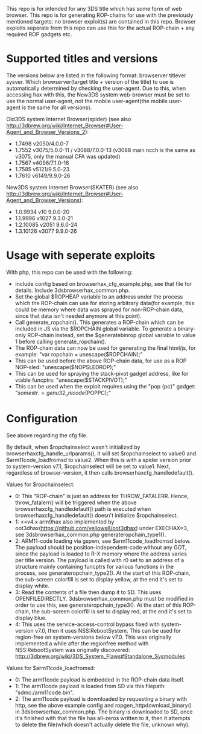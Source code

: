 This repo is for intended for any 3DS title which has some form of web browser. This repo is for generating ROP-chains for use with the previously mentioned targets: no browser exploit(s) are contained in this repo. Browser exploits seperate from this repo can use this for the actual ROP-chain + any required ROP gadgets etc.

# Supported titles and versions
The versions below are listed in the following format: browserver titlever sysver. Which browserver(target title + version of the title) to use is automatically determined by checking the user-agent. Due to this, when accessing hax with this, the New3DS system web-browser must be set to use the normal user-agent, not the mobile user-agent(the mobile user-agent is the same for all versions).

Old3DS system Internet Browser(spider) (see also http://3dbrew.org/wiki/Internet_Browser#User-Agent_and_Browser_Versions_2):
* 1.7498 v2050/4.0.0-7
* 1.7552 v3075/5.0.0-11 / v3088/7.0.0-13 (v3088 main ncch is the same as v3075, only the manual CFA was updated)
* 1.7567 v4096/7.1.0-16
* 1.7585 v5121/9.5.0-23
* 1.7610 v6149/9.9.0-26

New3DS system Internet Browser(SKATER) (see also http://3dbrew.org/wiki/Internet_Browser#User-Agent_and_Browser_Versions):
* 1.0.9934 v10 9.0.0-20
* 1.1.9996 v1027 9.3.0-21
* 1.2.10085 v2051 9.6.0-24
* 1.3.10126 v3077 9.9.0-26

# Usage with seperate exploits
With php, this repo can be used with the following:
* Include config based on browserhax_cfg_example.php, see that file for details. Include 3dsbrowserhax_common.php.
* Set the global $ROPHEAP variable to an address under the process which the ROP-chain can use for storing arbitrary data(for example, this could be memory where data was sprayed for non-ROP-chain data, since that data isn't needed anymore at this point).
* Call generate_ropchain(). This generates a ROP-chain which can be included in JS via the $ROPCHAIN global variable. To generate a binary-only ROP-chain instead, set the $generatebinrop global variable to value 1 before calling generate_ropchain().
* The ROP-chain data can now be used for generating the final html/js, for example: "var ropchain = unescape($ROPCHAIN);"
* This can be used before the above ROP-chain data, for use as a ROP NOP-sled: "unescape($NOPSLEDROP);"
* This can be used for spraying the stack-pivot gadget address, like for vtable funcptrs: "unescape($STACKPIVOT);"
* This can be used when the exploit requires using the "pop {pc}" gadget: "$somestr.= genu32_unicode($POPPC);"

# Configuration
See above regarding the cfg file.

By default, when $ropchainselect wasn't initialized by browserhaxcfg_handle_urlparams(), it will set $ropchainselect to value0 and $arm11code_loadfromsd to value2. When this is with a spider version prior to system-version v7.1, $ropchainselect will be set to value1. Next, regardless of browser-version, it then calls browserhaxcfg_handledefault().

Values for $ropchainselect:
* 0: This "ROP-chain" is just an address for THROW_FATALERR. Hence, throw_fatalerr() will be triggered when the above browserhaxcfg_handledefault() path is executed when browserhaxcfg_handledefault() doesn't initialize $ropchainselect.
* 1: <=v4.x arm9hax also implemented by oot3dhax(https://github.com/yellows8/oot3dhax) under EXECHAX=3, see 3dsbrowserhax_common.php generateropchain_type1().
* 2: ARM11-code loading via gspwn, see $arm11code_loadfromsd below. The payload should be position-independent-code without any GOT, since the payload is loaded to R-X memory where the address varies per title version. The payload is called with r0 set to an address of a structure mainly containing funcptrs for various functions in the process, see generateropchain_type2(). At the start of this ROP-chain, the sub-screen colorfill is set to display yellow, at the end it's set to display white.
* 3: Read the contents of a file then dump it to SD. This uses OPENFILEDIRECTLY. 3dsbrowserhax_common.php must be modified in order to use this, see generateropchain_type3(). At the start of this ROP-chain, the sub-screen colorfill is set to display red, at the end it's set to display blue.
* 4: This uses the service-access-control bypass fixed with system-version v7.0, then it uses NSS:RebootSystem. This can be used for region-free on system-versions below v7.0. This was originally implemented a while after the regionfree method with NSS:RebootSystem was originally discovered: http://3dbrew.org/wiki/3DS_System_Flaws#Standalone_Sysmodules

Values for $arm11code_loadfromsd:
* 0: The arm11code payload is embedded in the ROP-chain data itself.
* 1: The arm11code payload is loaded from SD via this filepath: "sdmc:/arm11code.bin".
* 2: The arm11code payload is downloaded by requesting a binary with http, see the above example config and ropgen_httpdownload_binary() in 3dsbrowserhax_common.php. The binary is downloaded to SD, once it's finished with that the file has all-zeros written to it, then it attempts to delete the file(which doesn't actually delete the file, unknown why).

